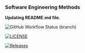 ### Software Engineering Methods

__Updating README.md file.__

![GitHub Workflow Status (branch)](https://img.shields.io/github/actions/workflow/status/40683193/sem/main.yml?branch=master)

[![LICENSE](https://img.shields.io/github/license/40683193/sem.svg?style=flat-square)](https://github.com/40683193/sem/blob/master/LICENSE)

[![Releases](https://img.shields.io/github/release/40683193/sem/all.svg?style=flat-square)](https://github.com/40683193/sem/releases)
